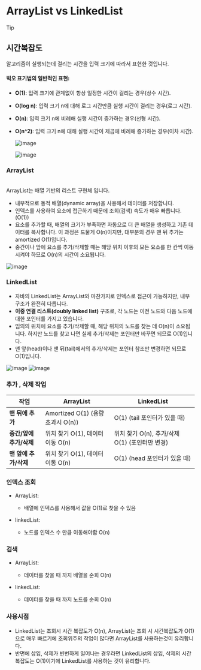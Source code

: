 # ArrayList vs LinkedList

> [!TIP]
>
> ## 시간복잡도
>
> 
>
> 알고리즘이 실행되는데 걸리는 시간을 입력 크기에 따라서 표현한 것입니다.
>
> #### 빅오 표기법의 일반적인 표현:
>
> 
>
> - **O(1)**: 입력 크기에 관계없이 항상 일정한 시간이 걸리는 경우(상수 시간).
>
> - **O(log n)**: 입력 크기 n에 대해 로그 시간만큼 실행 시간이 걸리는 경우(로그 시간).
>
> - **O(n)**: 입력 크기 n에 비례해 실행 시간이 증가하는 경우(선형 시간).
>
> - **O(n^2)**: 입력 크기 n에 대해 실행 시간이 제곱에 비례해 증가하는 경우(이차 시간).
>
>   ![image](https://github.com/user-attachments/assets/6db36190-9a50-4461-b58d-80b932a7e37f)
>
>   ![image](https://github.com/user-attachments/assets/d7295693-e504-4c56-a015-c9751cfc4406)
> 




### ArrayList
<br>
ArrayList는 배열 기반의 리스트 구현체 입니다.

- 내부적으로 동적 배열(dynamic array)을 사용해서 데이터를 저장합니다.
- 인덱스를 사용하여 요소에 접근하기 때문에 조회(검색) 속도가 매우 빠릅니다. (O(1))
- 요소를 추가할 때, 배열의 크기가 부족하면 자동으로 더 큰 배열을 생성하고 기존 데이터를 복사합니다. 이 과정은 드물게 O(n)이지만, 대부분의 경우 맨 뒤 추가는 amortized O(1)입니다.
- 중간이나 앞에 요소를 추가/삭제할 때는 해당 위치 이후의 모든 요소를 한 칸씩 이동시켜야 하므로 O(n)의 시간이 소요됩니다.

![image](https://github.com/user-attachments/assets/35507c89-5d44-4f9b-85a1-5d1e764fd6ee)




### LinkedList 

- 자바의 LinkedList는 ArrayList와 마찬가지로 인덱스로 접근이 가능하지만, 내부 구조가 완전히 다릅니다.
- **이중 연결 리스트(doubly linked list)** 구조로, 각 노드는 이전 노드와 다음 노드에 대한 포인터를 가지고 있습니다.
- 임의의 위치에 요소를 추가/삭제할 때, 해당 위치의 노드를 찾는 데 O(n)이 소요됩니다. 하지만 노드를 찾고 나면 실제 추가/삭제는 포인터만 바꾸면 되므로 O(1)입니다.
- 맨 앞(head)이나 맨 뒤(tail)에서의 추가/삭제는 포인터 참조만 변경하면 되므로 O(1)입니다.
  
![image](https://github.com/user-attachments/assets/af324568-78aa-4a9b-abfe-269d98818216)
![image](https://github.com/user-attachments/assets/bae03e61-74dd-4fae-a1e8-3b2283401dc7)




### 추가 , 삭제 작업

| 작업                   | ArrayList                             | LinkedList                                                      |
|------------------------|---------------------------------------|-----------------------------------------------------------------|
| **맨 뒤에 추가**       | Amortized O(1) (용량 초과시 O(n))     | O(1) (tail 포인터가 있을 때)                                    |
| **중간/앞에 추가/삭제**| 위치 찾기 O(1), 데이터 이동 O(n)       | 위치 찾기 O(n), 추가/삭제 O(1) (포인터만 변경)                   |
| **맨 앞에 추가/삭제**  | 위치 찾기 O(1), 데이터 이동 O(n)       | O(1) (head 포인터가 있을 때)                                    |



### 인덱스 조회 

- ArrayList: 
  - 배열에 인덱스를 사용해서 값을 O(1)로 찾을 수 있음 

- linkedList: 
  - 노드를 인덱스 수 만큼 이동해야함 O(n)



### 검색

- ArrayList: 
  - 데이터를 찾을 때 까지 배열을 순회 O(n) 

- linkedList: 
  - 데이터를 찾을 때 까지 노드를 순회 O(n)



### 사용시점

- LinkedList는 조회시 시간 복잡도가 O(n), ArrayList는  조회 시 시간복잡도가 O(1)으로 매우 빠르기에 조회위주의 작업이 많다면 ArrayList를 사용하는것이 유리합니다.
- 반면에 삽입, 삭제가 빈번하게 일어나는 경우라면 LinkedList의 삽입, 삭제의 시간 복잡도는 O(1)이기에 LinkedList를 사용하는 것이 유리합니다.







